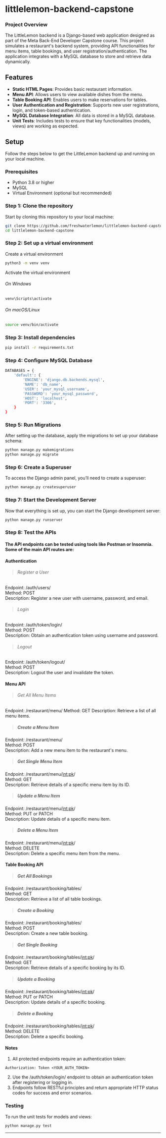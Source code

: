 # littlelemon-backend-capstone

### **Project Overview**

The LittleLemon backend is a Django-based web application designed as part of the Meta Back-End Developer Capstone course. This project simulates a restaurant's backend system, providing API functionalities for menu items, table bookings, and user registration/authentication. The application integrates with a MySQL database to store and retrieve data dynamically.


## **Features**

- **Static HTML Pages**: Provides basic restaurant information.
- **Menu API**: Allows users to view available dishes from the menu.
- **Table Booking API**: Enables users to make reservations for tables.
- **User Authentication and Registration**: Supports new user registrations, login, and token-based authentication.
- **MySQL Database Integration**: All data is stored in a MySQL database.
- **Unit Tests**: Includes tests to ensure that key functionalities (models, views) are working as expected.


## **Setup**

Follow the steps below to get the LittleLemon backend up and running on your local machine.

### **Prerequisites**

- Python 3.8 or higher
- MySQL
- Virtual Environment (optional but recommended)



### **Step 1: Clone the repository**

Start by cloning this repository to your local machine:

```bash
git clone https://github.com/freshwaterlemon/littlelemon-backend-capstone.git
cd littlelemon-backend-capstone
```

### Step 2: Set up a virtual environment
Create a virtual environment
```bash
python3 -m venv venv
```
Activate the virtual environment

###### On Windows
```bash
venv\Scripts\activate
```
###### On macOS/Linux
```bash
source venv/bin/activate
```

### Step 3: Install dependencies
```bash
pip install -r requirements.txt
```

### Step 4: Configure MySQL Database
```bash
DATABASES = {
    'default': {
        'ENGINE': 'django.db.backends.mysql',
        'NAME': 'db_name',
        'USER': 'your_mysql_username',
        'PASSWORD': 'your_mysql_password',
        'HOST': 'localhost',
        'PORT': '3306',
    }
}
```

### Step 5: Run Migrations
After setting up the database, apply the migrations to set up your database schema:
```bash
python manage.py makemigrations
python manage.py migrate
```

### Step 6: Create a Superuser
To access the Django admin panel, you’ll need to create a superuser:
```bash
python manage.py createsuperuser
```

### Step 7: Start the Development Server
Now that everything is set up, you can start the Django development server:
```bash
python manage.py runserver
```

### Step 8: Test the APIs
#### The API endpoints can be tested using tools like Postman or Insomnia. Some of the main API routes are:

#### Authentication

> ###### Register a User  
Endpoint: /auth/users/  
Method: POST  
Description: Register a new user with username, password, and email.

> ###### Login  
Endpoint: /auth/token/login/  
Method: POST  
Description: Obtain an authentication token using username and password.

> ###### Logout  
Endpoint: /auth/token/logout/  
Method: POST  
Description: Logout the user and invalidate the token.

#### Menu API

> ###### Get All Menu Items
Endpoint: /restaurant/menu/
Method: GET
Description: Retrieve a list of all menu items.

> ##### Create a Menu Item  
Endpoint: /restaurant/menu/  
Method: POST  
Description: Add a new menu item to the restaurant's menu.

> ##### Get Single Menu Item  
Endpoint: /restaurant/menu/<int:pk>/  
Method: GET  
Description: Retrieve details of a specific menu item by its ID.

> ##### Update a Menu Item  
Endpoint: /restaurant/menu/<int:pk>/  
Method: PUT or PATCH  
Description: Update details of a specific menu item.

> ##### Delete a Menu Item
Endpoint: /restaurant/menu/<int:pk>/  
Method: DELETE  
Description: Delete a specific menu item from the menu.

#### Table Booking API

> ##### Get All Bookings  
Endpoint: /restaurant/booking/tables/  
Method: GET  
Description: Retrieve a list of all table bookings.

> ##### Create a Booking  
Endpoint: /restaurant/booking/tables/  
Method: POST  
Description: Create a new table booking.

> ##### Get Single Booking  
Endpoint: /restaurant/booking/tables/<int:pk>/  
Method: GET  
Description: Retrieve details of a specific booking by its ID.

> ##### Update a Booking  
Endpoint: /restaurant/booking/tables/<int:pk>/  
Method: PUT or PATCH  
Description: Update details of a specific booking.

> ##### Delete a Booking  
Endpoint: /restaurant/booking/tables/<int:pk>/  
Method: DELETE  
Description: Delete a specific booking.

#### Notes
1. All protected endpoints require an authentication token:
```text
Authorization: Token <YOUR_AUTH_TOKEN>
```
2. Use the /auth/token/login/ endpoint to obtain an authentication token after registering or logging in.
3. Endpoints follow RESTful principles and return appropriate HTTP status codes for success and error scenarios.


### Testing
To run the unit tests for models and views:
```bash
python manage.py test
```

---

